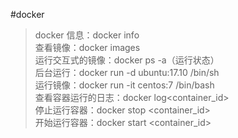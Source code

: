 #docker

> docker 信息：docker info  
> 查看镜像：docker images    
> 运行交互式的镜像：docker ps -a（运行状态）    
> 后台运行：docker run -d ubuntu:17.10 /bin/sh   
> 运行镜像：docker run -it centos:7 /bin/bash    
> 查看容器运行的日志：docker log<container_id>    
> 停止运行容器：docker stop <container_id>     
> 开始运行容器：docker start <container_id>    
